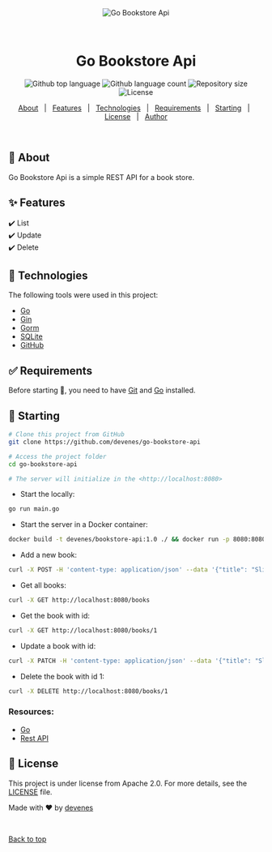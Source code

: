 <div align="center" id="top"> 
  <img src="./.github/app.gif" alt="Go Bookstore Api" />

  &#xa0;

  <!-- <a href="https://gobookstoreapi.netlify.app">Demo</a> -->
</div>

<h1 align="center">Go Bookstore Api</h1>

<p align="center">
  <img alt="Github top language" src="https://img.shields.io/github/languages/top/devenes/go-bookstore-api?color=56BEB8">
  <img alt="Github language count" src="https://img.shields.io/github/languages/count/devenes/go-bookstore-api?color=56BEB8">
  <img alt="Repository size" src="https://img.shields.io/github/repo-size/devenes/go-bookstore-api?color=56BEB8">
  <img alt="License" src="https://img.shields.io/github/license/devenes/go-bookstore-api?color=56BEB8">
  <!-- <img alt="Github issues" src="https://img.shields.io/github/issues/devenes/go-bookstore-api?color=56BEB8" /> -->
  <!-- <img alt="Github forks" src="https://img.shields.io/github/forks/devenes/go-bookstore-api?color=56BEB8" /> -->
  <!-- <img alt="Github stars" src="https://img.shields.io/github/stars/devenes/go-bookstore-api?color=56BEB8" /> -->
</p>

<!-- Status -->

<!-- <h4 align="center"> 
	🚧  Go Bookstore Api 🚀 Under construction...  🚧
</h4> 

<hr> -->

<p align="center">
  <a href="#dart-about">About</a> &#xa0; | &#xa0; 
  <a href="#sparkles-features">Features</a> &#xa0; | &#xa0;
  <a href="#rocket-technologies">Technologies</a> &#xa0; | &#xa0;
  <a href="#white_check_mark-requirements">Requirements</a> &#xa0; | &#xa0;
  <a href="#checkered_flag-starting">Starting</a> &#xa0; | &#xa0;
  <a href="#memo-license">License</a> &#xa0; | &#xa0;
  <a href="https://github.com/devenes" target="_blank">Author</a>
</p>

<br>

## :dart: About ##

Go Bookstore Api is a simple REST API for a book store.

## :sparkles: Features ##

:heavy_check_mark: List \
:heavy_check_mark: Update \
:heavy_check_mark: Delete

## :rocket: Technologies ##

The following tools were used in this project:

- [Go](https://golang.org/)
- [Gin](https://gin-gonic.com/)
- [Gorm](https://gorm.io/)
- [SQLite](https://www.sqlite.org/)
- [GitHub](https://github.com/)

## :white_check_mark: Requirements ##

Before starting :checkered_flag:, you need to have [Git](https://git-scm.com) and [Go](https://golang.org) installed.

## :checkered_flag: Starting ##

```bash
# Clone this project from GitHub
git clone https://github.com/devenes/go-bookstore-api

# Access the project folder
cd go-bookstore-api

# The server will initialize in the <http://localhost:8080>
```

- Start the locally:
```bash
go run main.go
```

- Start the server in a Docker container:
```bash
docker build -t devenes/bookstore-api:1.0 ./ && docker run -p 8080:8080 -d devenes/bookstore-api:1.0 && explorer "http://localhost:8080/books"
```

- Add a new book:
```bash
curl -X POST -H 'content-type: application/json' --data '{"title": "Slim Jim", "author": "Jim"}' http://localhost:8080/books
```
    
- Get all books:    
```bash 
curl -X GET http://localhost:8080/books
```

- Get the book with id:        
```bash
curl -X GET http://localhost:8080/books/1
```

- Update a book with id:
```bash
curl -X PATCH -H 'content-type: application/json' --data '{"title": "Slim Jim", "author": "James Miller"}' http://localhost:8080/books/1
```

- Delete the book with id 1:
```bash
curl -X DELETE http://localhost:8080/books/1
```

### Resources:
- [Go](https://golang.org/)
- [Rest API](https://blog.logrocket.com/how-to-build-a-rest-api-with-golang-using-gin-and-gorm/)

## :memo: License ##

This project is under license from Apache 2.0. For more details, see the [LICENSE](LICENSE) file.

Made with :heart: by <a href="https://github.com/devenes" target="_blank">devenes</a>

&#xa0;

<a href="#top">Back to top</a>

